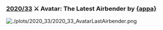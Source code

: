### [2020/33](https://github.com/Z3tt/TidyTuesday/tree/master/R/2020_33_AvatarLastAirbender.Rmd) ⚔️ Avatar: The Latest Airbender by [{appa}](https://github.com/averyrobbins1/appa)

![./plots/2020_33/2020_33_AvatarLastAirbender.png](https://raw.githubusercontent.com/Z3tt/TidyTuesday/master/plots/2020_33/2020_33_AvatarLastAirbender.png)

